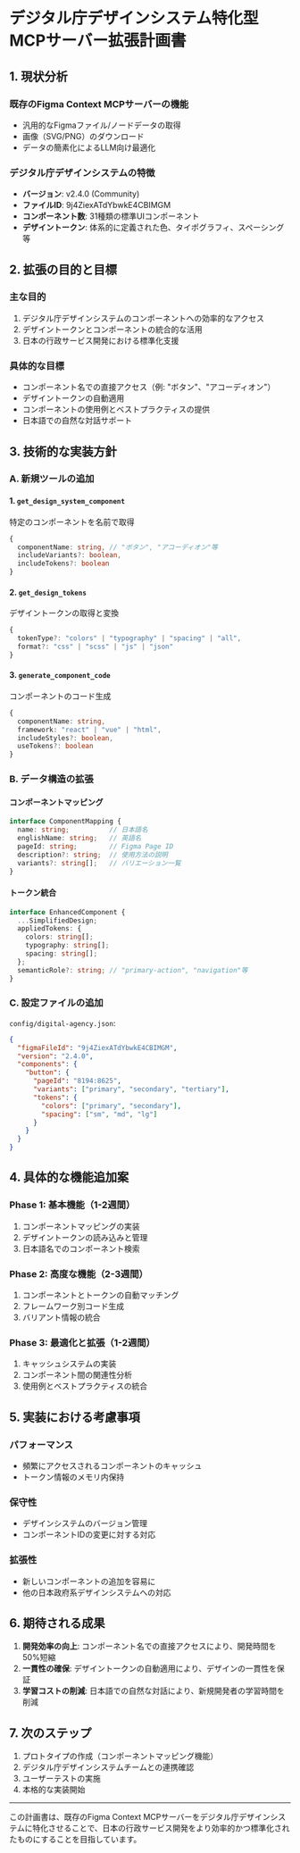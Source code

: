 # デジタル庁デザインシステム特化型MCPサーバー拡張計画書

## 1. 現状分析

### 既存のFigma Context MCPサーバーの機能

- 汎用的なFigmaファイル/ノードデータの取得
- 画像（SVG/PNG）のダウンロード
- データの簡素化によるLLM向け最適化

### デジタル庁デザインシステムの特徴

- **バージョン**: v2.4.0 (Community)
- **ファイルID**: 9j4ZiexATdYbwkE4CBIMGM
- **コンポーネント数**: 31種類の標準UIコンポーネント
- **デザイントークン**: 体系的に定義された色、タイポグラフィ、スペーシング等

## 2. 拡張の目的と目標

### 主な目的

1. デジタル庁デザインシステムのコンポーネントへの効率的なアクセス
2. デザイントークンとコンポーネントの統合的な活用
3. 日本の行政サービス開発における標準化支援

### 具体的な目標

- コンポーネント名での直接アクセス（例: "ボタン"、"アコーディオン"）
- デザイントークンの自動適用
- コンポーネントの使用例とベストプラクティスの提供
- 日本語での自然な対話サポート

## 3. 技術的な実装方針

### A. 新規ツールの追加

#### 1. `get_design_system_component`

特定のコンポーネントを名前で取得

```typescript
{
  componentName: string, // "ボタン", "アコーディオン"等
  includeVariants?: boolean,
  includeTokens?: boolean
}
```

#### 2. `get_design_tokens`

デザイントークンの取得と変換

```typescript
{
  tokenType?: "colors" | "typography" | "spacing" | "all",
  format?: "css" | "scss" | "js" | "json"
}
```

#### 3. `generate_component_code`

コンポーネントのコード生成

```typescript
{
  componentName: string,
  framework: "react" | "vue" | "html",
  includeStyles?: boolean,
  useTokens?: boolean
}
```

### B. データ構造の拡張

#### コンポーネントマッピング

```typescript
interface ComponentMapping {
  name: string;          // 日本語名
  englishName: string;   // 英語名
  pageId: string;        // Figma Page ID
  description?: string;  // 使用方法の説明
  variants?: string[];   // バリエーション一覧
}
```

#### トークン統合

```typescript
interface EnhancedComponent {
  ...SimplifiedDesign;
  appliedTokens: {
    colors: string[];
    typography: string[];
    spacing: string[];
  };
  semanticRole?: string; // "primary-action", "navigation"等
}
```

### C. 設定ファイルの追加

`config/digital-agency.json`:

```json
{
  "figmaFileId": "9j4ZiexATdYbwkE4CBIMGM",
  "version": "2.4.0",
  "components": {
    "button": {
      "pageId": "8194:8625",
      "variants": ["primary", "secondary", "tertiary"],
      "tokens": {
        "colors": ["primary", "secondary"],
        "spacing": ["sm", "md", "lg"]
      }
    }
  }
}
```

## 4. 具体的な機能追加案

### Phase 1: 基本機能（1-2週間）

1. コンポーネントマッピングの実装
2. デザイントークンの読み込みと管理
3. 日本語名でのコンポーネント検索

### Phase 2: 高度な機能（2-3週間）

1. コンポーネントとトークンの自動マッチング
2. フレームワーク別コード生成
3. バリアント情報の統合

### Phase 3: 最適化と拡張（1-2週間）

1. キャッシュシステムの実装
2. コンポーネント間の関連性分析
3. 使用例とベストプラクティスの統合

## 5. 実装における考慮事項

### パフォーマンス

- 頻繁にアクセスされるコンポーネントのキャッシュ
- トークン情報のメモリ内保持

### 保守性

- デザインシステムのバージョン管理
- コンポーネントIDの変更に対する対応

### 拡張性

- 新しいコンポーネントの追加を容易に
- 他の日本政府系デザインシステムへの対応

## 6. 期待される成果

1. **開発効率の向上**: コンポーネント名での直接アクセスにより、開発時間を50%短縮
2. **一貫性の確保**: デザイントークンの自動適用により、デザインの一貫性を保証
3. **学習コストの削減**: 日本語での自然な対話により、新規開発者の学習時間を削減

## 7. 次のステップ

1. プロトタイプの作成（コンポーネントマッピング機能）
2. デジタル庁デザインシステムチームとの連携確認
3. ユーザーテストの実施
4. 本格的な実装開始

---

この計画書は、既存のFigma Context MCPサーバーをデジタル庁デザインシステムに特化させることで、日本の行政サービス開発をより効率的かつ標準化されたものにすることを目指しています。
